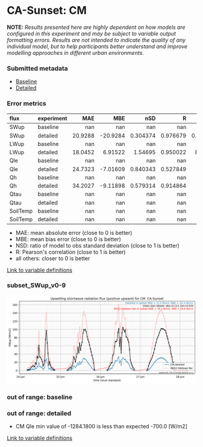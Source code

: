 # CA-Sunset: CM

**NOTE:** *Results presented here are highly dependent on how models are configured in this experiment and may be subject to variable output formatting errors. Results are not intended to indicate the quality of any individual model, but to help participants better understand and improve modelling approaches in different urban environments.*

### Submitted metadata

- [Baseline](CM_CA-Sunset_baseline_attrs.md)
- [Detailed](CM_CA-Sunset_detailed_attrs.md)

### Error metrics

| flux     | experiment   |      MAE |       MBE |        nSD |          R |        5th |    95th |     RMSE |      cRMSE |      AMBE |      1-nSD |         1-R |     nSkewness |   nKurtosis |    Overlap |
|:---------|:-------------|---------:|----------:|-----------:|-----------:|-----------:|--------:|---------:|-----------:|----------:|-----------:|------------:|--------------:|------------:|-----------:|
| SWup     | baseline     | nan      | nan       | nan        | nan        | nan        | nan     | nan      | nan        | nan       | nan        | nan         | nan           | nan         | nan        |
| SWup     | detailed     |  20.9288 | -20.9284  |   0.304374 |   0.976679 |   0.883333 |  61.14  |  28.823  |   0.705757 |  20.9284  |   0.695626 |   0.023321  |   0.000791503 |   0.48824   |   0.148711 |
| LWup     | baseline     | nan      | nan       | nan        | nan        | nan        | nan     | nan      | nan        | nan       | nan        | nan         | nan           | nan         | nan        |
| LWup     | detailed     |  18.0452 |   6.91522 |   1.54695  |   0.950022 |   8.03334  |  65.78  |  29.0517 |   0.673635 |   6.91522 |   0.546952 |   0.0499778 |   0.833706    |   2.87431   |   0.126851 |
| Qle      | baseline     | nan      | nan       | nan        | nan        | nan        | nan     | nan      | nan        | nan       | nan        | nan         | nan           | nan         | nan        |
| Qle      | detailed     |  24.7323 |  -7.01609 |   0.840343 |   0.527849 |   8.032    |   7.911 |  41.8388 |   0.905001 |   7.01609 |   0.159659 |   0.472151  |   0.239719    |   0.178757  |   0.225469 |
| Qh       | baseline     | nan      | nan       | nan        | nan        | nan        | nan     | nan      | nan        | nan       | nan        | nan         | nan           | nan         | nan        |
| Qh       | detailed     |  34.2027 |  -9.11898 |   0.579314 |   0.914864 |  20.778    | 113.752 |  55.0709 |   0.524993 |   9.11898 |   0.420688 |   0.085136  |   0.00065784  |   0.0527655 |   0.395452 |
| Qtau     | baseline     | nan      | nan       | nan        | nan        | nan        | nan     | nan      | nan        | nan       | nan        | nan         | nan           | nan         | nan        |
| Qtau     | detailed     | nan      | nan       | nan        | nan        | nan        | nan     | nan      | nan        | nan       | nan        | nan         | nan           | nan         | nan        |
| SoilTemp | baseline     | nan      | nan       | nan        | nan        | nan        | nan     | nan      | nan        | nan       | nan        | nan         | nan           | nan         | nan        |
| SoilTemp | detailed     | nan      | nan       | nan        | nan        | nan        | nan     | nan      | nan        | nan       | nan        | nan         | nan           | nan         | nan        |

 - MAE: mean absolute error (close to 0 is better)
 - MBE: mean bias error (close to 0 is better)
 - NSD: ratio of model to obs standard deviation (close to 1 is better)
 - R: Pearson's correlation (close to 1 is better)
 - all others: closer to 0 is better

[Link to variable definitions](../modelattrs/variable_definitions.md)

### <a name="subset_swup_v0-9"></a>subset_SWup_v0-9
[![CM_CA-Sunset_subset_SWup_v0-9.png](CM_CA-Sunset_subset_SWup_v0-9.png)](CM_CA-Sunset_subset_SWup_v0-9.png)

### out of range: baseline


### out of range: detailed

 - CM Qle min value of -1284.1800 is less than expected -700.0 [W/m2]


[Link to variable definitions](../modelattrs/variable_definitions.md)

